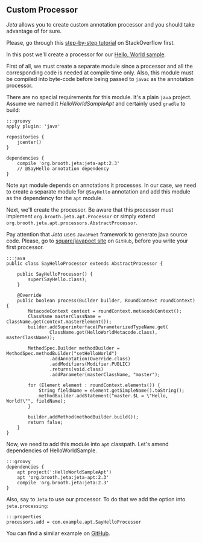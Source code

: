 <div class="page-header">
    <h2>Custom Processor</h2>
</div>

*Jeta* allows you to create custom annotation processor and you should take advantage of for sure.

<div class="alert alert-success" role="alert">
Please, go through this <a href="http://stackoverflow.com/questions/37210107/jeta-how-to-create-custom-processors">step-by-step tutorial</a> on StackOverflow first.
</div>

In this post we'll create a processor for our [Hello, World sample](/guide/code-generating.html#HelloWorldSample).

First of all, we must create a separate module since a processor and all the corresponding code is needed at compile time only. Also, this module must be compiled into byte-code before being passed to `javac` as the annotation processor.

There are no special requirements for this module. It's a plain `java` project. Assume we named it *HelloWorldSampleApt* and certainly used `gradle` to build:

    :::groovy
    apply plugin: 'java'

    repositories {
        jcenter()
    }

    dependencies {
        compile 'org.brooth.jeta:jeta-apt:2.3'
        // @SayHello annotation dependency
    }

<span class="label label-info">Note</span> `Apt` module depends on annotations it processes. In our case, we need to create a separate module for `@SayHello` annotation and add this module as the dependency for the `apt` module.

Next, we'll create the processor. Be aware that this processor must implement `org.brooth.jeta.apt.Processor` or simply extend `org.brooth.jeta.apt.processors.AbstractProcessor`.

Pay attention that *Jeta* uses `JavaPoet` framework to generate java source code. Please, go to [square/javapoet site](https://github.com/square/javapoet) on `GitHub`, before you write your first processor.

    :::java
    public class SayHelloProcessor extends AbstractProcessor {

        public SayHelloProcessor() {
            super(SayHello.class);
        }

        @Override
        public boolean process(Builder builder, RoundContext roundContext) {
            MetacodeContext context = roundContext.metacodeContext();
            ClassName masterClassName = ClassName.get(context.masterElement());
            builder.addSuperinterface(ParameterizedTypeName.get(
                    ClassName.get(HelloWorldMetacode.class), masterClassName));

            MethodSpec.Builder methodBuilder = MethodSpec.methodBuilder("setHelloWorld")
                    .addAnnotation(Override.class)
                    .addModifiers(Modifier.PUBLIC)
                    .returns(void.class)
                    .addParameter(masterClassName, "master");

            for (Element element : roundContext.elements()) {
                String fieldName = element.getSimpleName().toString();
                methodBuilder.addStatement("master.$L = \"Hello, World!\"", fieldName);
            }

            builder.addMethod(methodBuilder.build());
            return false;
        }
    }

Now, we need to add this module into `apt` classpath. Let's amend dependencies of HelloWorldSample.

    :::groovy
    dependencies {
        apt project(':HelloWorldSampleApt')
        apt 'org.brooth.jeta:jeta-apt:2.3'
        compile 'org.brooth.jeta:jeta:2.3'
    }

Also, say to `Jeta` to use our processor. To do that we add the option into `jeta.processing`:

    :::properties
    processors.add = com.example.apt.SayHelloProcessor

You can find a similar example on [GitHub](https://github.com/brooth/jeta-samples).
